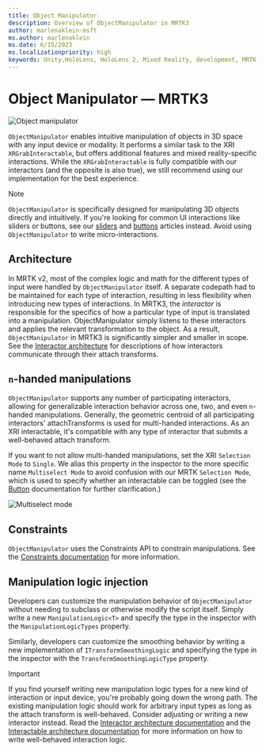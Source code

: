 ```yaml
---
title: Object Manipulator
description: Overview of ObjectManipulator in MRTK3
author: marlenaklein-msft
ms.author: marlenaklein
ms.date: 6/15/2023
ms.localizationpriority: high
keywords: Unity,HoloLens, HoloLens 2, Mixed Reality, development, MRTK, ObjectManipulator
---
```


# Object Manipulator &#8212; MRTK3

![Object manipulator](../../../mrtk3-overview/images/UXBuildingBlocks/MRTK_UX_v3_ObjectManipulator.png)

`ObjectManipulator` enables intuitive manipulation of objects in 3D space with any input device or modality. It performs a similar task to the XRI `XRGrabInteractable`, but offers additional features and mixed reality-specific interactions. While the `XRGrabInteractable` is fully compatible with our interactors (and the opposite is also true), we still recommend using our implementation for the best experience. 

> [!NOTE]
> `ObjectManipulator` is specifically designed for manipulating 3D objects directly and intuitively. If you're looking for common UI interactions like sliders or buttons, see our [sliders](../../../mrtk3-uxcomponents/packages/uxcomponents/slider.md) and [buttons](../../../mrtk3-uxcomponents/packages/uxcomponents/button.md) articles instead. Avoid using `ObjectManipulator` to write micro-interactions.

## Architecture

In MRTK v2, most of the complex logic and math for the different types of input were handled by `ObjectManipulator` itself. A separate codepath had to be maintained for each type of interaction, resulting in less flexibility when introducing new types of interactions. In MRTK3, the *interactor* is responsible for the specifics of how a particular type of input is translated into a manipulation. ObjectManipulator simply listens to these interactors and applies the relevant transformation to the object. As a result, `ObjectManipulator` in MRTK3 is significantly simpler and smaller in scope. See the [Interactor architecture](../../../mrtk3-overview/architecture/interactors.md) for descriptions of how interactors communicate through their attach transforms.

## `n`-handed manipulations

`ObjectManipulator` supports any number of participating interactors, allowing for generalizable interaction behavior across one, two, and even `n`-handed manipulations. Generally, the geometric centroid of all participating interactors' attachTransforms is used for multi-handed interactions. As an XRI interactable, it's compatible with any type of interactor that submits a well-behaved attach transform.

If you want to not allow multi-handed manipulations, set the XRI `Selection Mode` to `Single`. We alias this property in the inspector to the more specific name `Multiselect Mode` to avoid confusion with our MRTK `Selection Mode`, which is used to specify whether an interactable can be toggled (see the [Button](../../../mrtk3-uxcomponents/packages/uxcomponents/button.md) documentation for further clarification.)

![Multiselect mode](images/multiselect-mode.png)

## Constraints

`ObjectManipulator` uses the Constraints API to constrain manipulations. See the [Constraints documentation](constraint-manager.md) for more information.

## Manipulation logic injection

Developers can customize the manipulation behavior of `ObjectManipulator` without needing to subclass or otherwise modify the script itself. Simply write a new `ManipulationLogic<T>` and specify the type in the inspector with the `ManipulationLogicTypes` property. 

Similarly, developers can customize the smoothing behavior by writing a new implementation of `ITransformSmoothingLogic` and specifying the type in the inspector with the `TransformSmoothingLogicType` property.

> [!IMPORTANT]
> If you find yourself writing new manipulation logic types for a new kind of interaction or input device, you're probably going down the wrong path. The existing manipulation logic should work for arbitrary input types as long as the attach transform is well-behaved. Consider adjusting or writing a new interactor instead. Read the [Interactor architecture documentation](../../../mrtk3-overview/architecture/interactors.md) and the [Interactable architecture documentation](../../../mrtk3-overview/architecture/interactables.md) for more information on how to write well-behaved interaction logic.

